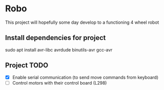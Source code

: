 # Robo

This project will hopefully some day develop to a functioning 4 wheel robot

## Install dependencies for project

sudo apt install avr-libc avrdude binutils-avr gcc-avr

## Project TODO

- [x] Enable serial communication (to send move commands from keyboard)
- [ ] Control motors with their control board (L298)
